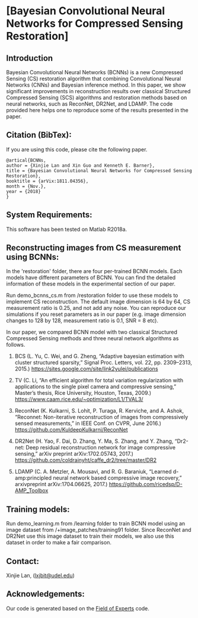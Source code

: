 # [Bayesian Convolutional Neural Networks for Compressed Sensing Restoration]

## Introduction
Bayesian Convolutional Neural Networks (BCNNs) is a new Compressed Sensing (CS) restoration algorithm that combining Convolutional Neural Networks (CNNs) and Bayesian inference method. In this paper, we show significant improvements in reconstruction results over classical Structured Compressed Sensing (SCS) algorithms and restoration methods based on neural networks, such as ReconNet, DR2Net, and LDAMP. The code provided here helps one to reproduce some of the results presented in the paper.

## Citation (BibTex):
If you are using this code, please cite the following paper.
```
@artical{BCNNs,
author = {Xinjie Lan and Xin Guo and Kenneth E. Barner},
title = {Bayesian Convolutional Neural Networks for Compressed Sensing Restoration},
booktitle = {arVix:1811.04356},
month = {Nov.},
year = {2018}
}
```
## System Requirements:
This software has been tested on Matlab R2018a.

## Reconstructing images from CS measurement using BCNNs:
In the 'restoration' folder, there are four per-trained BCNN models. Each models have different parameters of BCNN. You can find the detailed information of these models in the experimental section of our paper. 

Run demo_bcnns_cs.m from /restoration folder to use these models to implement CS reconstruction. The default image dimension is 64 by 64, CS measurement ratio is 0.25, and not add any noise. You can reproduce our simulations if you reset parameters as in our paper (e.g. image dimension changes to 128 by 128, measurement ratio is 0.1, SNR = 8 etc). 

In our paper, we compared BCNN model with two classical Structured Compressed Sensing methods and three neural network algorithms as follows.

1. BCS (L. Yu, C. Wei, and G. Zheng, “Adaptive bayesian estimation with cluster structured sparsity,” Signal Proc. Letters, vol. 22, pp. 2309–2313, 2015.)
https://sites.google.com/site/link2yulei/publications 

2. TV (C. Li, “An efficient algorithm for total variation regularization with applications to the single pixel camera and compressive sensing,” Master’s thesis, Rice University, Houston, Texas, 2009.) https://www.caam.rice.edu/~optimization/L1/TVAL3/

3. ReconNet (K. Kulkarni, S. Lohit, P. Turaga, R. Kerviche, and A. Ashok, “Reconnet: Non-iterative reconstruction of images from compressively sensed measurements,” in IEEE Conf. on CVPR, June 2016.)
https://github.com/KuldeepKulkarni/ReconNet

4. DR2Net (H. Yao, F. Dai, D. Zhang, Y. Ma, S. Zhang, and Y. Zhang, “Dr2-net: Deep residual reconstruction network for image compressive sensing,” arXiv preprint arXiv:1702.05743, 2017.)
https://github.com/coldrainyht/caffe_dr2/tree/master/DR2

5. LDAMP (C. A. Metzler, A. Mousavi, and R. G. Baraniuk, “Learned d-amp:principled neural network based compressive image recovery,” arxivpreprint arXiv:1704.06625, 2017.)
https://github.com/ricedsp/D-AMP_Toolbox

## Training models:
Run demo_learning.m from /learning folder to train BCNN model using an image dataset from /+image_patches/training91 folder.
Since ReconNet and DR2Net use this image dataset to train their models, we also use this dataset in order to make a fair comparison.

## Contact:
Xinjie Lan, (lxjbit@udel.edu)

## Acknowledgements:
Our code is generated based on the [Field of Experts](https://www.visinf.tu-darmstadt.de/vi_research/code/index.en.jsp#foe) code.
